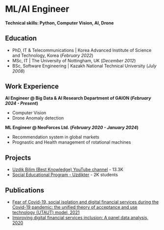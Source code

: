 # ML/AI Engineer
#### Technical skills: Python, Computer Vision, AI, Drone

## Education
- PhD, IT & Telecommunications | Korea Advanced Institute of Science and Technology, Korea (_February 2022_)
- MSc, IT | The University of Nottingham, UK (_December 2012_)
- BSc, Software Engineering | Kazakh National Technical University (_July 2008_)

## Work Experience
**AI Engineer @ Big Data & AI Research Department of GAION (_February 2024 - Present_)**
- Computer Vision
- Drone Anomaly detection

**ML Engineer @ NeoForces Ltd. (_February 2020 - January 2024_)**
- Recommendation system in global markets
- Prognastic and Health management of rotational machines

## Projects
- [Uzdik Bilim (Best Knowledge) YouTube channel](https://youtube.com/@Uzdik) - 13.3K
- [Social Educational Program - Uzdikter](https://uzdik.kz) - 2K students

## Publications
- [Fear of Covid-19, social isolation and digital financial services during the Covid-19 pandemic: the unified theory of acceptance and use technology (UTAUT) model, 2021](https://www.econstor.eu/bitstream/10419/238010/1/Berdibayev-Kwon.pdf)
- [Improving digital financial services inclusion: A panel data analysis, 2020](https://www.econstor.eu/bitstream/10419/224847/1/Berdibayev-Kwon.pdf)
